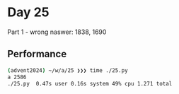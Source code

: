 # Day 25

Part 1 - wrong naswer: 1838, 1690

## Performance
```bash
(advent2024) ~/w/a/25 ❯❯❯ time ./25.py                                                                                                                                                                                                         main ⬆ ✚ ✱ ◼
a 2586
./25.py  0.47s user 0.16s system 49% cpu 1.271 total
```